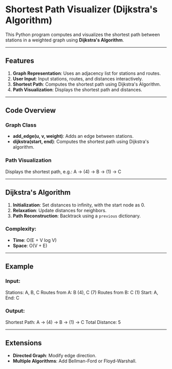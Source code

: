 # Shortest Path Visualizer (Dijkstra's Algorithm)

This Python program computes and visualizes the shortest path between stations in a weighted graph using **Dijkstra's Algorithm**.

---

## Features
1. **Graph Representation**: Uses an adjacency list for stations and routes.
2. **User Input**: Input stations, routes, and distances interactively.
3. **Shortest Path**: Computes the shortest path using Dijkstra's Algorithm.
4. **Path Visualization**: Displays the shortest path and distances.

---

## Code Overview

### Graph Class
- **add_edge(u, v, weight)**: Adds an edge between stations.
- **dijkstra(start, end)**: Computes the shortest path using Dijkstra's algorithm.

### Path Visualization
Displays the shortest path, e.g.:
A → (4) → B → (1) → C

---

## Dijkstra's Algorithm
1. **Initialization**: Set distances to infinity, with the start node as 0.
2. **Relaxation**: Update distances for neighbors.
3. **Path Reconstruction**: Backtrack using a `previous` dictionary.

### Complexity:
- **Time**: O(E + V log V)
- **Space**: O(V + E)

---

## Example

### Input:
Stations: A, B, C Routes from A: B (4), C (7) Routes from B: C (1) Start: A, End: C

### Output:
Shortest Path: A → (4) → B → (1) → C Total Distance: 5

---

## Extensions
- **Directed Graph**: Modify edge direction.
- **Multiple Algorithms**: Add Bellman-Ford or Floyd-Warshall.
